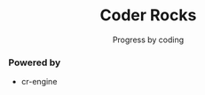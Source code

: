 <h1 align="center">Coder Rocks</h1>

<p align="center">Progress by coding</p>

### Powered by

 - cr-engine
